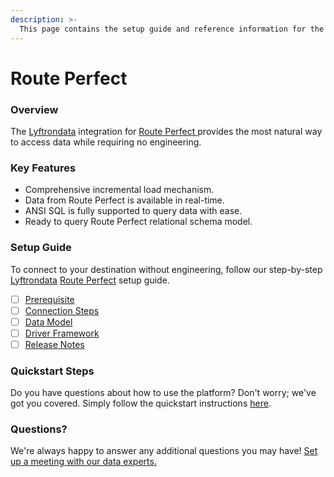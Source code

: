 ```yaml
---
description: >-
  This page contains the setup guide and reference information for the Route Perfect source connector.
---
```


# Route Perfect

### Overview

The [Lyftrondata](https://www.lyftrondata.com/) integration for [Route Perfect](https://www.lyftrondata.com/integration/route-perfect/)[ ](https://www.lyftrondata.com/integration/route-perfect/)provides the most natural way to access data while requiring no engineering.

### Key Features

* Comprehensive incremental load mechanism.
* Data from Route Perfect is available in real-time.&#x20;
* ANSI SQL is fully supported to query data with ease.
* Ready to query Route Perfect relational schema model.

### Setup Guide

To connect to your destination without engineering, follow our step-by-step [Lyftrondata](https://www.lyftrondata.com/)  [Route Perfect](https://www.lyftrondata.com/integration/route-perfect/) setup guide.

* [ ] [Prerequisite](../../marketing-analytics/route-perfect/prerequisite.md)
* [ ] [Connection Steps](../../marketing-analytics/route-perfect/connection-steps.md)
* [ ] [Data Model](../../marketing-analytics/route-perfect/data-model/)
* [ ] [Driver Framework](../../marketing-analytics/route-perfect/driver-framework/)
* [ ] [Release Notes](../../marketing-analytics/route-perfect/release-notes.md)

### Quickstart Steps

Do you have questions about how to use the platform? Don't worry; we've got you covered. Simply follow the quickstart instructions [here](../../../quickstart-steps.md).

### Questions? <a href="#questions" id="questions"></a>

We're always happy to answer any additional questions you may have! [Set up a meeting with our data experts.](https://www.lyftrondata.com/book-a-meeting/)

